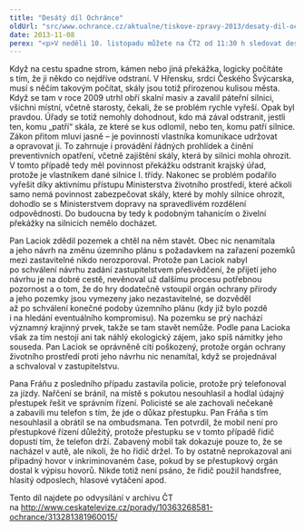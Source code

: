 ```yaml
---
title: "Desátý díl Ochránce"
oldUrl: "src/www.ochrance.cz/aktualne/tiskove-zpravy-2013/desaty-dil-ochrance"
date: 2013-11-08
perex: "<p>V neděli 10. listopadu můžete na ČT2 od 11:30 h sledovat desátý díl pořadu Ochránce. Ukážeme vám, jak si někdy úřady mezi sebou přehazují problém jako horký brambor a žádný z nich ho nechce řešit. Jindy se naopak nechají ovlivnit a původní stanovisko změní ve váš neprospěch. A na závěr pak přidáme ještě jeden případ podivného postupu policie. Repríza je na programu ve středu 13. 11. ve 13:10 a další opakování jsou pak zařazena do vysílání ČT2 v neděli a úterý vždy po půlnoci.</p>"
---
```


<!-- imported from the old website -->

<p>Když na cestu spadne strom, kámen nebo jiná překážka, logicky počítáte s tím, že ji někdo co nejdříve odstraní. V Hřensku, srdci Českého Švýcarska, musí s něčím takovým počítat, skály jsou totiž přirozenou kulisou města. Když se tam v roce 2009 utrhl obří skalní masiv a zavalil páteřní silnici, všichni místní, včetně starosty, čekali, že se problém rychle vyřeší. Opak byl pravdou. Úřady se totiž nemohly dohodnout, kdo má zával odstranit, jestli ten, komu „patří“ skála, ze které se kus odlomil, nebo ten, komu patří silnice. Zákon přitom mluví jasně – je povinností vlastníka komunikace udržovat a opravovat ji. To zahrnuje i provádění řádných prohlídek a činění preventivních opatření, včetně zajištění skály, která by silnici mohla ohrozit. V tomto případě tedy měl povinnost překážku odstranit krajský úřad, protože je vlastníkem dané silnice I. třídy. Nakonec se problém podařilo vyřešit díky aktivnímu přístupu Ministerstva životního prostředí, které ačkoli samo nemá povinnost zabezpečovat skály, které by mohly silnice ohrozit, dohodlo se s Ministerstvem dopravy na spravedlivém rozdělení odpovědnosti. Do budoucna by tedy k podobným tahanicím o živelní překážky na silnicích nemělo docházet.</p><p>Pan Laciok zdědil pozemek a chtěl na něm stavět. Obec nic nenamítala a jeho návrh na změnu územního plánu s požadavkem na zařazení pozemků mezi zastavitelné nikdo nerozporoval. Protože pan Laciok nabyl po schválení návrhu zadání zastupitelstvem přesvědčení, že přijetí jeho návrhu je na dobré cestě, nevěnoval už dalšímu procesu potřebnou pozornost a o tom, že do hry dodatečně vstoupil orgán ochrany přírody a jeho pozemky jsou vymezeny jako nezastavitelné, se dozvěděl až po schválení konečné podoby územního plánu (kdy již bylo pozdě i na hledání eventuálního kompromisu). Na pozemku se prý nachází významný krajinný prvek, takže se tam stavět nemůže. Podle pana Lacioka však za tím nestojí ani tak náhlý ekologický zájem, jako spíš námitky jeho souseda. Pan Laciok se oprávněně cítí poškozený, protože orgán ochrany životního prostředí proti jeho návrhu nic nenamítal, když se projednával a schvaloval v zastupitelstvu. </p><p>Pana Fráňu z posledního případu zastavila policie, protože prý telefonoval za jízdy. Nařčení se bránil, na místě s pokutou nesouhlasil a hodlal údajný přestupek řešit ve správním řízení. Policisté se ale zachovali nečekaně a zabavili mu telefon s tím, že jde o důkaz přestupku. Pan Fráňa s tím nesouhlasil a obrátil se na ombudsmana. Ten potvrdil, že mobil není pro přestupkové řízení důležitý, protože přestupku se v tomto případě řidič dopustí tím, že telefon drží. Zabavený mobil tak dokazuje pouze to, že se nacházel v autě, ale nikoli, že ho řidič držel. To by ostatně neprokazoval ani případný hovor v inkriminovaném čase, pokud by se přestupkový orgán dostal k výpisu hovorů. Nikde totiž není psáno, že řidič použil handsfree, hlasitý odposlech, hlasové vytáčení apod.</p><p>Tento díl najdete po odvysílání v archivu ČT na <a title="Otevření do nového okna" href="http://www.ceskatelevize.cz/porady/10363268581-ochrance/313281381960015/" target="_blank">http://www.ceskatelevize.cz/porady/10363268581-ochrance/313281381960015/</a> <img alt="" src="https://www.ochrance.cz/typo3/ext/od_linkdesc/icons/external.gif" class="od_linkdesc_icon_external" /></p>
